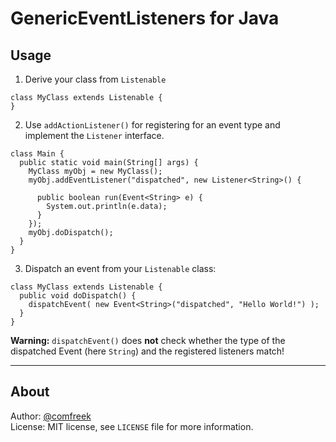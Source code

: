 # GenericEventListeners for Java


## Usage

1. Derive your class from `Listenable`
```
class MyClass extends Listenable {
}
```

2. Use `addActionListener()` for registering for an event type and implement the `Listener` interface.
```
class Main {
  public static void main(String[] args) {
    MyClass myObj = new MyClass();
    myObj.addEventListener("dispatched", new Listener<String>() {
      
      public boolean run(Event<String> e) {
        System.out.println(e.data);
      }
    });
    myObj.doDispatch();
  }
}
```

3. Dispatch an event from your `Listenable` class:
```
class MyClass extends Listenable {
  public void doDispatch() {
    dispatchEvent( new Event<String>("dispatched", "Hello World!") );
  }
}
```

**Warning:** `dispatchEvent()` does **not** check whether the type of the dispatched Event (here `String`) and the registered listeners match!

<hr />

## About
Author: [@comfreek](http://twitter.com/comfreek)
<br />
License: MIT license, see `LICENSE` file for more information.